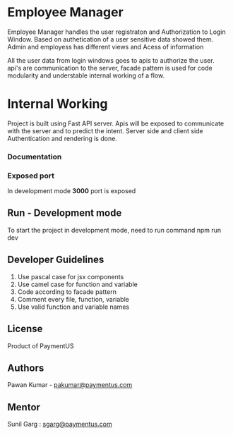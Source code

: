 # Employee Manager
Employee Manager handles the user registraton and Authorization to Login Window.
Based on authetication of a user sensitive data showed them. Admin and employess has different views and Acess of information

All the user data from login windows goes to apis to authorize the user. api's are communication to the server, facade pattern is used for code modularity and understable internal working of a flow.

# Internal Working
Project is built using Fast API server. Apis will be exposed to communicate with the server and to predict the intent. Server side and client side Authentication and rendering is done.

### Documentation
 
### Exposed port
In development mode **3000** port is exposed ​ 

## Run - Development mode
To start the project in development mode, need to run command npm run dev 
 

## Developer Guidelines
1) Use pascal case for jsx components
2) Use camel case for function and variable 
2) Code according to facade pattern
3) Comment every file, function, variable
3) Use valid function and variable names 
​
​
## License
Product of PaymentUS
​
## Authors
Pawan Kumar - pakumar@paymentus.com

## Mentor 
Sunil Garg : sgarg@paymentus.com
